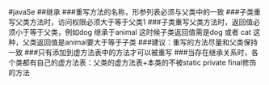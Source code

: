 #javaSe
##继承
###重写方法的名称，形参列表必须与父类中的一致
###子类重写父类方法时，访问权限必须大于等于父类1
###子类重写父类方法时，返回值必须小于等于父类，例如dog 继承于animal  这时候子类返回值需是dog 或者 cat 这种，父类返回值是animal要大于等于子类
###建议：重写的方法尽量和父类保持一致
###只有添加到虚方法表中的方法才可以被重写
###当存在继承关系时，各个类都有自己的虚方法表：父类的虚方法表+本类的不被static private final修饰的方法
